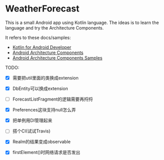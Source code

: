 # WeatherForecast
This is a small Android app using Kotlin language. The ideas is to learn the language and try the Architecture Components.

It refers to these docs/samples:
* [Kotlin for Android Developer](https://github.com/antoniolg/Kotlin-for-Android-Developers)
* [Android Architecture Components](https://developer.android.com/topic/libraries/architecture/index.html)
* [Android Architecture Components Samples](https://github.com/googlesamples/android-architecture-components)

TODO:
- [x] 需要把util里面的类换成extension
- [x] DbEntity可以换成extension
- [ ] ForecastListFragment的逻辑需要再捋捋
- [x] Preferences这块支持null怎么弄
- [x] 把单例用DI管理起来
- [ ] 搭个CI(试试Travis)
- [x] Realm的结果变成observable
- [x] firstElement()时网络请求是否发出


